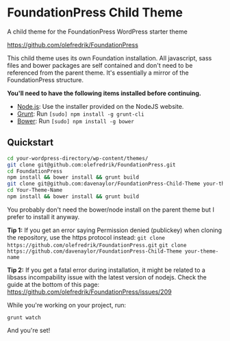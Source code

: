# FoundationPress Child Theme

A child theme for the FoundationPress WordPress starter theme

https://github.com/olefredrik/FoundationPress

This child theme uses its own Foundation installation.  All javascript, sass
files and bower packages are self contained and don't need to be referenced from
the parent theme. It's essentially a mirror of the FoundationPress structure. 

**You'll need to have the following items installed before continuing.**

  * [Node.js](http://nodejs.org): Use the installer provided on the NodeJS
  website.
  * [Grunt](http://gruntjs.com/): Run `[sudo] npm install -g grunt-cli`
  * [Bower](http://bower.io): Run `[sudo] npm install -g bower`

## Quickstart

```bash
cd your-wordpress-directory/wp-content/themes/
git clone git@github.com:olefredrik/FoundationPress.git
cd FoundationPress
npm install && bower install && grunt build
git clone git@github.com:davenaylor/FoundationPress-Child-Theme your-theme-name
cd Your-Theme-Name
npm install && bower install && grunt build
```
You probably don't need the bower/node install on the parent theme but I prefer
to install it anyway.

**Tip 1:** 
If you get an error saying Permission denied (publickey) when cloning the
repository, use the https protocol instead:
```git clone https://github.com/olefredrik/FoundationPress.git```
```git clone https://github.com/davenaylor/FoundationPress-Child-Theme your-theme-name```

**Tip 2:**
If you get a fatal error during installation, it might be related to a libsass
incompability issue with the latest version of nodejs. Check the guide at the
bottom of this page: https://github.com/olefredrik/FoundationPress/issues/209

While you're working on your project, run:

`grunt watch`

And you're set!
